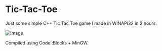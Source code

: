 # Tic-Tac-Toe
Just some simple C++ Tic Tac Toe game I made in WINAPI32 in 2 hours.

![image](https://github.com/user-attachments/assets/448b8b73-0fab-439e-aa75-559140d14d79)

Compiled using Code::Blocks + MinGW.
